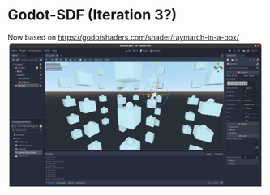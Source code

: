# Godot-SDF (Iteration 3?)
Now based on https://godotshaders.com/shader/raymarch-in-a-box/
![promo/gnome-shell-screenshot-XQJ4Z0.png](promo/gnome-shell-screenshot-XQJ4Z0.png)

